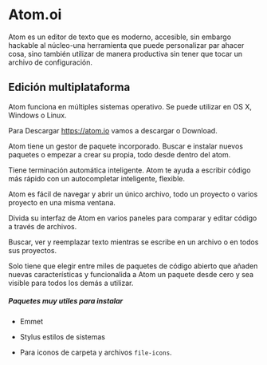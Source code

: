 # Atom.oi

Atom es un editor de texto que es moderno, accesible, sin embargo hackable al núcleo-una herramienta que puede personalizar par ahacer cosa, sino también utilizar de manera productiva sin tener que tocar un archivo de configuración.

## Edición multiplataforma

Atom funciona en múltiples sistemas operativo. Se puede utilizar en OS X, Windows o Linux.

Para Descargar https://atom.io vamos a descargar o Download.

Atom tiene un gestor de paquete incorporado. Buscar e instalar nuevos paquetes o empezar a crear su propia, todo desde dentro del atom.

Tiene terminación automática inteligente. Atom te ayuda a escribir código más rápido con un autocompletar inteligente, flexible.

Atom es fácil de navegar y abrir un único archivo, todo un proyecto o varios proyecto en una misma ventana.

Divida su interfaz de Atom en varios paneles para comparar y editar código a través de archivos.

Buscar, ver y reemplazar texto mientras se escribe en un archivo o en todos sus proyectos.

Solo tiene que elegir entre miles de paquetes de código abierto que añaden nuevas características y funcionalida a Atom un paquete desde cero y sea visible para todos los demás a utilizar.

##### Paquetes muy utiles para instalar

* Emmet

* Stylus estilos de sistemas

* Para iconos de carpeta y archivos `file-icons`.

 
